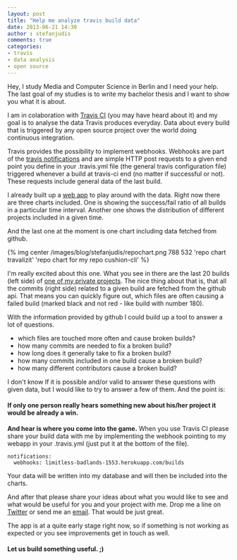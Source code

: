 ```yaml
---
layout: post
title: "Help me analyze travis build data"
date: 2013-06-21 14:30
author : stefanjudis
comments: true
categories: 
- travis
- data analysis
- open source	
---
```

Hey, I study Media and Computer Science in Berlin and I need your help.
The last goal of my studies is to write my bachelor thesis and I want to show you what it is about.

I am in colaboration with [Travis CI](http://travis-ci.org) (you may have heard about it) and my goal is to analyse the data Travis produces everyday. Data about every build that is triggered by any open source project over the world doing continuous integration.

Travis provides the possibility to implement webhooks. Webhooks are part of the [travis notifications](http://about.travis-ci.org/docs/user/notifications/) and are simple HTTP post requests to a given end point you define in your .travis.yml file (the general travis configuration file) triggered whenever a build at travis-ci end (no matter if successful or not). These requests include general data of the last build.

I already built up a [web app](http://travalizit.org) to play around with the data. Right now there are three charts included. One is showing the success/fail ratio of all builds in a particular time interval. Another one shows the distribution of different projects included in a given time. 

And the last one at the moment is one chart including data fetched from github.

{% img center /images/blog/stefanjudis/repochart.png 788 532 'repo chart travalizit' 'repo chart for my repo cushion-cli' %}

I'm really excited about this one. What you see in there are the last 20 builds (left side) of [one of my private projects](https://github.com/stefanjudis/cushion-cli). The nice thing about that is, that all the commits (right side) related to a given build are fetched from the github api. That means you can quickly figure out, which files are often causing a failed build (marked black and not red - like build with number 180).

With the information provided by github I could build up a tool to answer a lot of questions.

* which files are touched more often and cause broken builds?
* how many commits are needed to fix a broken build?
* how long does it generally take to fix a broken build?
* how many commits included in one build cause a broken build?
* how many different contributors cause a broken build?

I don't know If it is possible and/or valid to answer these questions with given data, but I would like to try to answer a few of them. And the point is:

#### If only one person really hears something new about his/her project it would be already a win.

**And hear is where you come into the game.** When you use Travis CI please share your build data with me by implementing the webhook pointing to my webapp in your .travis.yml (just put it at the bottom of the file).

```
notifications:
  webhooks: limitless-badlands-1553.herokuapp.com/builds
```
Your data will be written into my database and will then be included into the charts.

And after that please share your ideas about what you would like to see and what would be useful for you and your project with me. Drop me a line on [Twitter](https://twitter.com/stefanjudis) or send me an [email](mailto:stefanjudis@gmail.com). That would be just great.

The app is at a quite early stage right now, so if something is not working as expected or you see improvements get in touch as well.

#### Let us build something useful. ;)